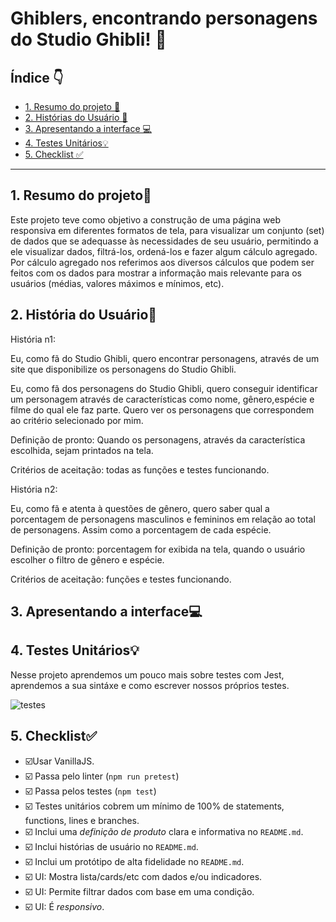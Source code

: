# Ghiblers, encontrando personagens do Studio Ghibli! 🫶

## Índice 👇

* [1. Resumo do projeto 📝](#1-resumo-do-projeto)
* [2. Histórias do Usuário 👥](#2-história-do-usuário)
* [3. Apresentando a interface 💻](#3-apresentando-a-interface)
* [4. Testes Unitários💡](#4-testes-unitários)
* [5. Checklist ✅](#5-checklist)

***

## 1. Resumo do projeto📝

Este projeto teve como objetivo a construção de uma página web responsiva em diferentes formatos de tela, para visualizar um conjunto (set) de dados que se adequasse às necessidades de seu usuário, permitindo a ele visualizar dados, filtrá-los, ordená-los e fazer algum cálculo agregado. Por cálculo agregado nos referimos aos diversos cálculos que podem ser feitos com os dados para mostrar a informação mais relevante para os usuários (médias, valores máximos e mínimos, etc).

## 2. História do Usuário👥

História n1: 

Eu, como fã do Studio Ghibli, quero encontrar personagens, através de um site que disponibilize os personagens do Studio Ghibli.

Eu, como fã dos personagens do Studio Ghibli, quero conseguir identificar um personagem através de características como nome, gênero,espécie e filme do qual ele faz parte. Quero ver os personagens que correspondem ao critério selecionado por mim.

Definição de pronto: Quando os personagens, através da característica escolhida, sejam printados na tela.

Critérios de aceitação: todas as funções e testes funcionando.

História n2: 

Eu, como fã e atenta à questões de gênero, quero saber qual a porcentagem de personagens masculinos e femininos em relação ao total de personagens. Assim como a porcentagem de cada espécie.

Definição de pronto: porcentagem for exibida na tela, quando o usuário escolher o filtro de gênero e espécie.

Critérios de aceitação: funções e testes funcionando.




## 3. Apresentando a interface💻

## 4. Testes Unitários💡

Nesse projeto aprendemos um pouco mais sobre testes com Jest, aprendemos a sua sintáxe e como escrever nossos próprios testes.

![testes](https://user-images.githubusercontent.com/109115688/227250754-7b8aae75-8bed-4080-aa03-a519a14a40fc.png)


## 5. Checklist✅

* ☑️Usar VanillaJS.
* ☑️ Passa pelo linter (`npm run pretest`)
* ☑️ Passa pelos testes (`npm test`)
* ☑️ Testes unitários cobrem um mínimo de 100% de statements, functions, lines e
  branches.
* ☑️ Inclui uma _definição de produto_ clara e informativa no `README.md`.
* ☑️ Inclui histórias de usuário no `README.md`.
* ☑️ Inclui um protótipo de alta fidelidade no `README.md`.
* ☑️ UI: Mostra lista/cards/etc com dados e/ou indicadores.
* ☑️ UI: Permite filtrar dados com base em uma condição.
* ☑️ UI: É _responsivo_.
